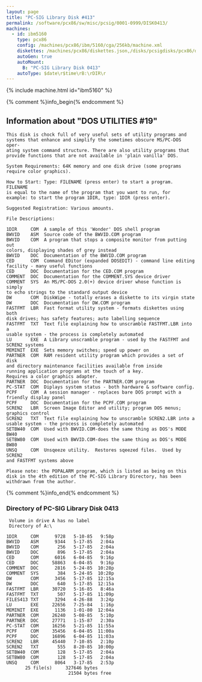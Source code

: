 ```yaml
---
layout: page
title: "PC-SIG Library Disk #413"
permalink: /software/pcx86/sw/misc/pcsig/0001-0999/DISK0413/
machines:
  - id: ibm5160
    type: pcx86
    config: /machines/pcx86/ibm/5160/cga/256kb/machine.xml
    diskettes: /machines/pcx86/diskettes.json,/disks/pcsigdisks/pcx86/diskettes.json
    autoGen: true
    autoMount:
      B: "PC-SIG Library Disk 0413"
    autoType: $date\r$time\rB:\rDIR\r
---
```


{% include machine.html id="ibm5160" %}

{% comment %}info_begin{% endcomment %}

## Information about "DOS UTILITIES #19"

    This disk is chock full of very useful sets of utility programs and
    systems that enhance and simplify the sometimes obscure MS/PC-DOS oper-
    ating system command structure. There are also utility programs that
    provide functions that are not available in 'plain vanilla' DOS.
    
    System Requirements: 64K memory and one disk drive (some programs
    require color graphics).
    
    How to Start: Type: FILENAME (press enter) to start a program. FILENAME
    is equal to the name of the program that you want to run, for
    example: to start the program 1DIR, type: 1DIR (press enter).
    
    Suggested Registration: Various amounts.
    
    File Descriptions:
    
    1DIR     COM  A sample of this 'Wonder' DOS shell program
    BWVID    ASM  Source code of the BWVID.COM program
    BWVID    COM  A program that stops a composite monitor from putting out
    colors, displaying shades of grey instead
    BWVID    DOC  Documentation of the BWVID.COM program
    CED      COM  Command EDitor (expanded DOSEDIT) - command line editing
    facility - many useful functions
    CED      DOC  Documentation for the CED.COM program
    COMMENT  DOC  Documentation for the COMMENT.SYS device driver
    COMMENT  SYS  An MS/PC-DOS 2.0(+) device driver whose function is simply
    to echo strings to the standard output device
    DW       COM  DiskWipe - totally erases a diskette to its virgin state
    DW       DOC  Documentation for DW.COM program
    FASTFMT  LBR  Fast format utility system - formats diskettes using both
    disk drives; has safety features; auto labelling sequence
    FASTFMT  TXT  Text file explaining how to unscramble FASTFMT.LBR into a
    usable system - the process is completely automated
    LU       EXE  A Library unscramble program - used by the FASTFMT and
    SCREN2 systems
    MEMINIT  EXE  Sets memory switches; speed up power on
    PARTNER  COM  RAM resident utility program which provides a set of disk
    and directory maintenance facilities available from inside
    running application programs at the touch of a key.
    Requires a color graphics adapter.
    PARTNER  DOC  Documentation for the PARTNER.COM program
    PC-STAT  COM  Diplays system status - both hardware & software config.
    PCPF     COM  A session manager - replaces bare DOS prompt with a
    friendly display panel
    PCPF     DOC  Documentation for the PCPF.COM program
    SCREN2   LBR  Screen Image Editor and utility; program DOS menus;
    graphics control
    SCREN2   TXT  Text file explaining how to unscramble SCREN2.LBR into a
    usable system - the process is completely automated
    SETBW40  COM  Used with BWVID.COM-does the same thing as DOS's MODE BW40
    SETBW80  COM  Used with BWVID.COM-does the same thing as DOS's MODE BW80
    UNSQ     COM  Unsqeeze utility.  Restores sqeezed files.  Used by SCREN2
    and FASTFMT systems above
    
    Please note: the POPALARM program, which is listed as being on this
    disk in the 4th edition of the PC-SIG Library Directory, has been
    withdrawn from the author.
{% comment %}info_end{% endcomment %}


### Directory of PC-SIG Library Disk 0413

     Volume in drive A has no label
     Directory of A:\

    1DIR     COM      9728   5-10-85   9:58p
    BWVID    ASM      9344   5-17-85   2:04a
    BWVID    COM       256   5-17-85   2:04a
    BWVID    DOC       896   5-17-85   2:04a
    CED      COM      6016   6-04-85   9:16p
    CED      DOC     58863   6-04-85   9:16p
    COMMENT  DOC      2816   5-24-85  10:28p
    COMMENT  SYS       384   5-24-85  10:28p
    DW       COM      3456   5-17-85  12:15a
    DW       DOC       640   5-17-85  12:15a
    FASTFMT  LBR     30720   5-16-85   8:46a
    FASTFMT  TXT       507   5-17-85  11:09p
    FILES413 TXT      3294   4-26-88   3:24p
    LU       EXE     22656   7-25-84   1:16p
    MEMINIT  EXE      1136   1-01-80  12:04a
    PARTNER  COM     26240   5-08-85   5:10p
    PARTNER  DOC     27771   1-15-87   2:30a
    PC-STAT  COM     16256   5-21-85  11:55a
    PCPF     COM     35456   6-04-85  11:00a
    PCPF     DOC     16896   6-04-85  11:03a
    SCREN2   LBR     45440   7-10-85   2:10p
    SCREN2   TXT       555   8-20-85  10:00p
    SETBW40  COM       128   5-17-85   2:04a
    SETBW80  COM       128   5-17-85   2:04a
    UNSQ     COM      8064   3-17-85   2:53p
           25 file(s)     327646 bytes
                           21504 bytes free
